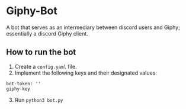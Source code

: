 # Giphy-Bot

A bot that serves as an intermediary between discord users and Giphy; essentially a discord Giphy client.

## How to run the bot

1. Create a `config.yaml` file.
2. Implement the following keys and their designated values:

```
bot-token: ''
giphy-key
```

3. Run `python3 bot.py`
